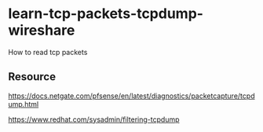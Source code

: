 # learn-tcp-packets-tcpdump-wireshare
How to read tcp packets

## Resource
https://docs.netgate.com/pfsense/en/latest/diagnostics/packetcapture/tcpdump.html

https://www.redhat.com/sysadmin/filtering-tcpdump
